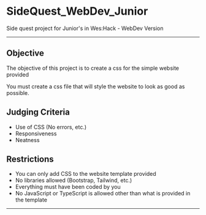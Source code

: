 # SideQuest_WebDev_Junior
Side quest project for Junior's in Wes:Hack - WebDev Version

---

## Objective

The objective of this project is to create a css for the simple website provided

You must create a css file that will style the website to look as good as possible.

## Judging Criteria

- Use of CSS (No errors, etc.)
- Responsiveness
- Neatness

## Restrictions

- You can only add CSS to the website template provided
- No libraries allowed (Bootstrap, Tailwind, etc.)
- Everything must have been coded by you
- No JavaScript or TypeScript is allowed other than what is provided in the template

---